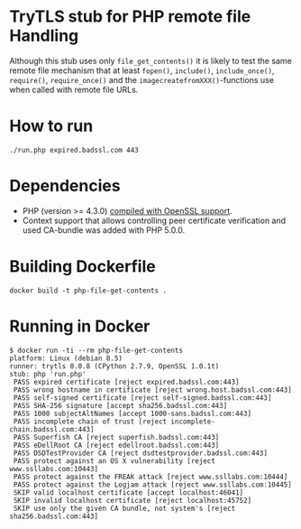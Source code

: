 
# TryTLS stub for PHP remote file Handling

Although this stub uses only `file_get_contents()` it is likely to test the
same remote file mechanism that at least `fopen()`, `include()`, `include_once()`,
`require()`, `require_once()` and the `imagecreatefromXXX()`-functions use when
called with remote file URLs.

# How to run

```console
./run.php expired.badssl.com 443
```

# Dependencies

  * PHP (version >= 4.3.0) [compiled with OpenSSL support](http://php.net/manual/en/openssl.installation.php).
   * Context support that allows controlling peer certificate verification
   and used CA-bundle was added with PHP 5.0.0.

# Building Dockerfile

```console
docker build -t php-file-get-contents .
```

# Running in Docker

```console
$ docker run -ti --rm php-file-get-contents
platform: Linux (debian 8.5)
runner: trytls 0.0.8 (CPython 2.7.9, OpenSSL 1.0.1t)
stub: php 'run.php'
 PASS expired certificate [reject expired.badssl.com:443]
 PASS wrong hostname in certificate [reject wrong.host.badssl.com:443]
 PASS self-signed certificate [reject self-signed.badssl.com:443]
 PASS SHA-256 signature [accept sha256.badssl.com:443]
 PASS 1000 subjectAltNames [accept 1000-sans.badssl.com:443]
 PASS incomplete chain of trust [reject incomplete-chain.badssl.com:443]
 PASS Superfish CA [reject superfish.badssl.com:443]
 PASS eDellRoot CA [reject edellroot.badssl.com:443]
 PASS DSDTestProvider CA [reject dsdtestprovider.badssl.com:443]
 PASS protect against an OS X vulnerability [reject www.ssllabs.com:10443]
 PASS protect against the FREAK attack [reject www.ssllabs.com:10444]
 PASS protect against the Logjam attack [reject www.ssllabs.com:10445]
 SKIP valid localhost certificate [accept localhost:46041]
 SKIP invalid localhost certificate [reject localhost:45752]
 SKIP use only the given CA bundle, not system's [reject sha256.badssl.com:443]
```
